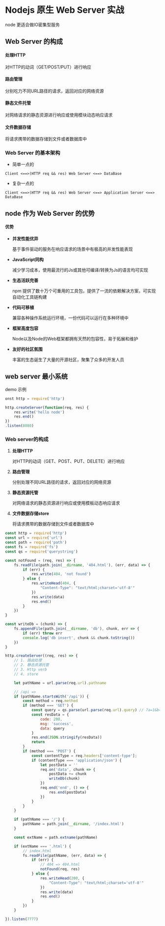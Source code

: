 # Nodejs 原生 Web Server 实战

node 更适合做IO密集型服务

## Web Server 的构成

#### 处理HTTP

对HTTP的动词（GET/POST/PUT）进行响应

#### 路由管理

分别吃力不同URL路径的请求，返回对应的网络资源

#### 静态文件托管

对网络请求的静态资源进行响应或使用模块动态响应请求

#### 文件数据存储

将请求携带的数据存储到文件或者数据库中

### Web Server 的基本架构

- 简单一点的

```
Client <==>(HTTP req && res) Web Server <==> DataBase
```

- 复杂一点的

```
Client <==>(HTTP req && res) Web Server <==> Application Server <==> DataBase
```



## node 作为 Web Server 的优势

#### 优势

- **并发性能优异**

  基于事件驱动的服务在响应请求的场景中有极高的并发性能表现

- **JavaScript同构**

  减少学习成本，使用最流行的Js或其他可编译/转换为Js的语言均可实现

- **生态活跃完善**

  npm 提供了数十万个可重用的工具包，提供了一流的依赖解决方案，可实现自动化工具链构建

- **代码可移植**

  兼容各种操作系统运行环境，一份代码可以运行在多种环境中

- **框架高度包容**

  Node以及Node的Web框架都拥有天然的包容性，易于拓展和维护

- **友好的社区氛围**

  丰富的生态诞生了大量的开源社区，聚集了众多的开发人员



## web server 最小系统

demo 示例

```js
onst http = require('http')

http.createServer(function(req, res) {
    res.write('hello node')
    res.end()
})
.listen(8080)
```



### Web server的构成

1. **处理HTTP**

   对HTTP的动词（GET、POST、PUT、DELETE）进行响应

2. **路由管理**

   分别处理不同URL路径的请求，返回对应的网络资源

3. **静态资源托管**

   对网络请求的静态资源进行响应或使用模板动态响应请求

4. **文件数据存储store**

   将请求携带的数据存储到文件或者数据库中

```js
const http = require('http')
const url = require('url')
const path = require('path')
const fs = require('fs')
const qs = require('querystring')

const notFound = (req, res) => {
    fs.readFile(path.join(__dirname, '404.html'), (err, data) => {
        if (err) {
            res.write(404, 'not found')
        } else {
            res.writeHead(404, {
                "Content-Type": "text/html;charset='utf-8'"
            })
            res.write(data)
            res.end()
        }
    })
}

const writeDb = (chunk) => {
    fs.appendFile(path.join(__dirname, 'db'), chunk, err => {
        if (err) throw err
        console.log('db insert', chunk && chunk.toString())
    })
}

http.createServer((req, res) => {
    // 1. 路由处理
    // 2. 静态资源托管
    // 3. Http verb
    // 4. store

    let pathName = url.parse(req.url).pathname

    // /api => 
    if (pathName.startsWith('/api')) {
        const method = req.method
        if (method === 'GET') {
            const query = qs.parse(url.parse(req.url).query) // ?a=1&b=2 => {}
            const resData = {
                code: 200,
                msg: 'success',
                data: query
            }
            res.end(JSON.stringify(resData))
            return
        }
        if (method === 'POST') {
            const contentType = req.headers['content-type'];
            if (contentType === 'application/json') {
                let postData = ''
                req.on('data', chunk => {
                    postData += chunk
                    writeDb(chunk)
                })
                req.end('end', () => {
                    res.end(postData)
                })
            }
        }
    }

    if (pathName === '/') {
        pathName = path.join(__dirname, '/index.html')
    }

    const extName = path.extname(pathName)

    if (extName === '.html') {
        // index.html
        fs.readFile(pathName, (err, data) => {
            if (err) {
                // 404 => 404.html
                notFound(req, res)
            } else {
                res.writeHead(200, {
                    "Content-Type": "text/html;charset='utf-8'"
                })
                res.write(data)
                res.end()
            }
        })
    }

}).listen(7777)
```